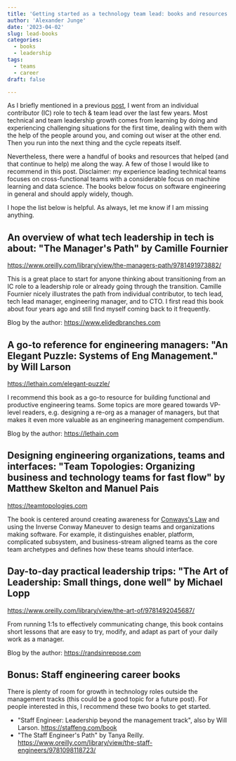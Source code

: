 ```yaml
---
title: 'Getting started as a technology team lead: books and resources I recommend'
author: 'Alexander Junge'
date: '2023-04-02'
slug: lead-books
categories:
  - books
  - leadership
tags:
  - teams
  - career
draft: false

---
```


As I briefly mentioned in a previous [post](/blog/career-comfort-zone/), I went from an individual contributor (IC) role to tech & team lead over the last few years. Most technical and team leadership growth comes from learning by doing and experiencing challenging situations for the first time, dealing with them with the help of the people around you, and coming out wiser at the other end. Then you run into the next thing and the cycle repeats itself.

Nevertheless, there were a handful of books and resources that helped (and that continue to help) me along the way. A few of those I would like to recommend in this post. Disclaimer: my experience leading technical teams focuses on cross-functional teams with a considerable focus on machine learning and data science. The books below focus on software engineering in general and should apply widely, though.

I hope the list below is helpful. As always, let me know if I am missing anything.

## An overview of what tech leadership in tech is about: "The Manager's Path" by Camille Fournier

https://www.oreilly.com/library/view/the-managers-path/9781491973882/
 
This is a great place to start for anyone thinking about transitioning from an IC role to a leadership role or already going through the transition. Camille Fournier nicely illustrates the path from individual contributor, to tech lead, tech lead manager, engineering manager, and to CTO. I first read this book about four years ago and still find myself coming back to it frequently. 

Blog by the author: https://www.elidedbranches.com

## A go-to reference for engineering managers: "An Elegant Puzzle: Systems of Eng Management." by Will Larson

https://lethain.com/elegant-puzzle/

I recommend this book as a go-to resource for building functional and productive engineering teams. Some topics are more geared towards VP-level readers, e.g. designing a re-org as a manager of managers, but that makes it even more valuable as an engineering management compendium.

Blog by the author: https://lethain.com

## Designing engineering organizations, teams and interfaces: "Team Topologies: Organizing business and technology teams for fast flow" by Matthew Skelton and Manuel Pais

https://teamtopologies.com

The book is centered around creating awareness for [Conways's Law](https://martinfowler.com/bliki/ConwaysLaw.html) and using the Inverse Conway Maneuver to design teams and organizations making software. For example, it distinguishes enabler, platform, complicated subsystem, and business-stream aligned teams as the core team archetypes and defines how these teams should interface.

## Day-to-day practical leadership trips: "The Art of Leadership: Small things, done well" by Michael Lopp

https://www.oreilly.com/library/view/the-art-of/9781492045687/

From running 1:1s to effectively communicating change, this book contains short lessons that are easy to try, modify, and adapt as part of your daily work as a manager.

Blog by the author: https://randsinrepose.com

## Bonus: Staff engineering career books

There is plenty of room for growth in technology roles outside the management tracks (this could be a good topic for a future post). For people interested in this, I recommend these two books to get started. 

- "Staff Engineer: Leadership beyond the management track", also by Will Larson. https://staffeng.com/book 
- "The Staff Engineer's Path" by Tanya Reilly. https://www.oreilly.com/library/view/the-staff-engineers/9781098118723/